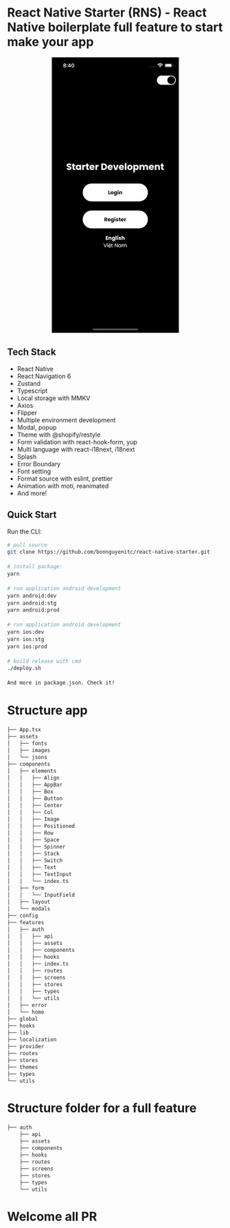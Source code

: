 # React Native Starter (RNS) - React Native boilerplate full feature to start make your app

<p align="center"><img src="https://raw.githubusercontent.com/bonnguyenitc/react-native-starter/main/dist/demo.gif" alt="demo"></p>

## Tech Stack

- React Native
- React Navigation 6
- Zustand
- Typescript
- Local storage with MMKV
- Axios
- Flipper
- Multiple environment development
- Modal, popup
- Theme with @shopify/restyle
- Form validation with react-hook-form, yup
- Multi language with react-i18next, i18next
- Splash
- Error Boundary
- Font setting
- Format source with eslint, prettier
- Animation with moti, reanimated
- And more!

## Quick Start

Run the CLI:

```bash
# pull source
git clone https://github.com/bonnguyenitc/react-native-starter.git

# install package:
yarn

# run application android development
yarn android:dev
yarn android:stg
yarn android:prod

# run application android development
yarn ios:dev
yarn ios:stg
yarn ios:prod

# build release with cmd
./deploy.sh

And more in package.json. Check it!
```

# Structure app

```
├── App.tsx
├── assets
│   ├── fonts
│   ├── images
│   └── jsons
├── components
│   ├── elements
│   │   ├── Align
│   │   ├── AppBar
│   │   ├── Box
│   │   ├── Button
│   │   ├── Center
│   │   ├── Col
│   │   ├── Image
│   │   ├── Positioned
│   │   ├── Row
│   │   ├── Space
│   │   ├── Spinner
│   │   ├── Stack
│   │   ├── Switch
│   │   ├── Text
│   │   ├── TextInput
│   │   └── index.ts
│   ├── form
│   │   └── InputField
│   ├── layout
│   └── modals
├── config
├── features
│   ├── auth
│   │   ├── api
│   │   ├── assets
│   │   ├── components
│   │   ├── hooks
│   │   ├── index.ts
│   │   ├── routes
│   │   ├── screens
│   │   ├── stores
│   │   ├── types
│   │   └── utils
│   ├── error
│   └── home
├── global
├── hooks
├── lib
├── localization
├── provider
├── routes
├── stores
├── themes
├── types
└── utils
```

# Structure folder for a full feature

```
├── auth
    ├── api
    ├── assets
    ├── components
    ├── hooks
    ├── routes
    ├── screens
    ├── stores
    ├── types
    └── utils
```

# Welcome all PR
